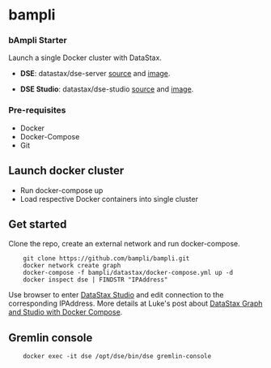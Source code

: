 # bampli
### bAmpli Starter 

Launch a single Docker cluster with DataStax.

- **DSE**: datastax/dse-server [source](https://github.com/datastax/docker-images) and [image](https://hub.docker.com/r/datastax/dse-server).

- **DSE Studio**: datastax/dse-studio [source](https://github.com/datastax/docker-images) and [image](https://hub.docker.com/r/datastax/dse-studio).

### Pre-requisites

- Docker
- Docker-Compose
- Git

## Launch docker cluster

- Run docker-compose up
- Load respective Docker containers into single cluster

## Get started

Clone the repo, create an external network and run docker-compose.

```console
    git clone https://github.com/bampli/bampli.git
    docker network create graph
    docker-compose -f bampli/datastax/docker-compose.yml up -d
    docker inspect dse | FINDSTR "IPAddress"
```

Use browser to enter [DataStax Studio](http://localhost:9091/) and edit connection to the corresponding IPAddress. More details at Luke's post about [DataStax Graph and Studio with Docker Compose](http://www.luketillman.com/datastax-graph-and-studio-with-docker-compose/).

## Gremlin console

```console
    docker exec -it dse /opt/dse/bin/dse gremlin-console
```